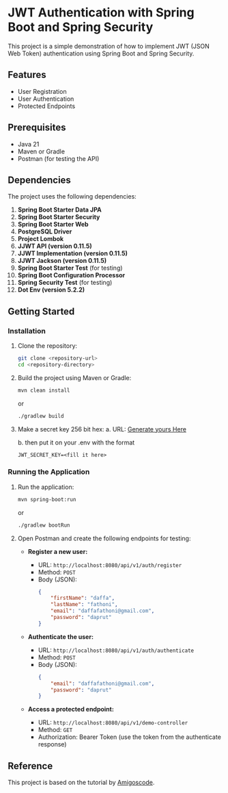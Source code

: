 # JWT Authentication with Spring Boot and Spring Security

This project is a simple demonstration of how to implement JWT (JSON Web Token) authentication using Spring Boot and Spring Security.

## Features

- User Registration
- User Authentication
- Protected Endpoints

## Prerequisites

- Java 21
- Maven or Gradle
- Postman (for testing the API)

## Dependencies

The project uses the following dependencies:

1. **Spring Boot Starter Data JPA**
2. **Spring Boot Starter Security**
3. **Spring Boot Starter Web**
4. **PostgreSQL Driver**
5. **Project Lombok**
6. **JJWT API (version 0.11.5)**
7. **JJWT Implementation (version 0.11.5)**
8. **JJWT Jackson (version 0.11.5)**
9. **Spring Boot Starter Test** (for testing)
10. **Spring Boot Configuration Processor**
11. **Spring Security Test** (for testing)
12. **Dot Env (version 5.2.2)**

## Getting Started

### Installation

1. Clone the repository:
    ```sh
    git clone <repository-url>
    cd <repository-directory>
    ```

2. Build the project using Maven or Gradle:
    ```sh
    mvn clean install
    ```
   or
    ```sh
    ./gradlew build
    ```
3. Make a secret key 256 bit hex:
   a. URL: [Generate yours Here](https://asecuritysite.com/encryption/plain)

   b. then put it on your .env with the format

   ```JWT_SECRET_KEY=<fill it here>```

### Running the Application

1. Run the application:
    ```sh
    mvn spring-boot:run
    ```
   or
    ```sh
    ./gradlew bootRun
    ```

2. Open Postman and create the following endpoints for testing:

    - **Register a new user:**
        - URL: `http://localhost:8080/api/v1/auth/register`
        - Method: `POST`
        - Body (JSON):
            ```json
            {
                "firstName": "daffa",
                "lastName": "fathoni",
                "email": "daffafathoni@gmail.com",
                "password": "daprut"
            }
            ```

    - **Authenticate the user:**
        - URL: `http://localhost:8080/api/v1/auth/authenticate`
        - Method: `POST`
        - Body (JSON):
            ```json
            {
                "email": "daffafathoni@gmail.com",
                "password": "daprut"
            }
            ```

    - **Access a protected endpoint:**
        - URL: `http://localhost:8080/api/v1/demo-controller`
        - Method: `GET`
        - Authorization: Bearer Token (use the token from the authenticate response)

## Reference

This project is based on the tutorial by [Amigoscode](https://youtu.be/KxqlJblhzfI?si=4WcmR5Zl8TsCNX4q).
